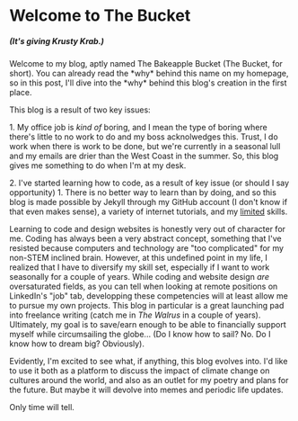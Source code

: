 <html>
<head>
    <title>Welcome to The Bucket</title>
    <meta name = "author" content = "grace goudie"
        name = "description" content = "Blog Introduction"
        name = "keywords" content = "Blog, Coding, Opportunity" >
</head>
<body>
    
<h1>Welcome to The Bucket</h1>

<h5>(It's giving Krusty Krab.) </h5>

<p>Welcome to my blog, aptly named The Bakeapple Bucket (The Bucket, for short). You can already read the *why* behind this name on my homepage, so in this post, I'll dive into the *why* behind this blog's creation in the first place.</p>

<p>This blog is a result of two key issues:</p>
    
<p>1. My office job is <i>kind of</i> boring, and I mean the type of boring where there's little to no work to do and my boss acknolwedges this. Trust, I do work when there is work to be done, but we're currently in a seasonal lull and my emails are drier than the West Coast in the summer. So, this blog gives me something to do when I'm at my desk.</p>

<p>2. I've started learning how to code, as a result of key issue (or should I say opportunity) 1. There is no better way to learn than by doing, and so this blog is made possible by Jekyll through my GitHub account (I don't know if that even makes sense), a variety of internet tutorials, and my <u>limited</u> skills.</p>

<p>Learning to code and design websites is honestly very out of character for me. Coding has always been a very abstract concept, something that I've resisted because computers and technology are "too complicated" for my non-STEM inclined brain. However, at this undefined point in my life, I realized that I have to diversify my skill set, especially if I want to work seasonally for a couple of years. While coding and website design <em>are</em> oversaturated fields, as you can tell when looking at remote positions on LinkedIn's "job" tab, developping these competencies will at least allow me to pursue my own projects. This blog in particular is a great launching pad into freelance writing (catch me in <i>The Walrus</i> in a couple of years). Ultimately, my goal is to save/earn enough to be able to financially support myself while circumsailing the globe... (Do I know how to sail? No. Do I know how to dream big? Obviously). </p>

<p>Evidently, I'm excited to see what, if anything, this blog evolves into. I'd like to use it both as a platform to discuss the impact of climate change on cultures around the world, and also as an outlet for my poetry and plans for the future. But maybe it will devolve into memes and periodic life updates.</p>
    
   <p>Only time will tell.</p> 

</body>
</html>
